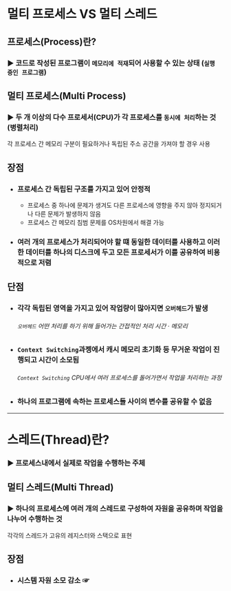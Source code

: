 # 멀티 프로세스 VS 멀티 스레드

## 프로세스(Process)란?
### ▶ 코드로 작성된 프로그램이 `메모리에 적재`되어 사용할 수 있는 상태 (`실행 중인 프로그램`)

## 멀티 프로세스(Multi Process)
### ▶ 두 개 이상의 다수 프로세서(CPU)가 각 프로세스를 `동시에 처리`하는 것(병렬처리)
각 프로세스 간 메모리 구분이 필요하거나 독립된 주소 공간을 가져야 할 경우 사용

## 장점
* ### 프로세스 간 독립된 구조를 가지고 있어 안정적
    * 프로세스 중 하나에 문제가 생겨도 다른 프로세스에 영향을 주지 않아 정지되거나 다른 문제가 발생하지 않음
    * 프로세스 간 메모리 침범 문제를 OS차원에서 해결 가능
* ### 여러 개의 프로세스가 처리되어야 할 떄 동일한 데이터를 사용하고 이러한 데이터를 하나의 디스크에 두고 모든 프로세서가 이를 공유하여 비용적으로 저렴

## 단점
* ### 각각 독립된 영역을 가지고 있어 작업량이 많아지면 `오버헤드`가 발생
  ###### `오버헤드` 어떤 처리를 하기 위해 들어가는 간접적인 처리 시간 · 메모리
* ### `Context Switching`과젱에서 캐시 메모리 초기화 등 무거운 작업이 진행되고 시간이 소모됨
  ###### `Context Switching` CPU에서 여러 프로세스를 돌어가면서 작업을 처리하는 과정
* ### 하나의 프로그램에 속하는 프로세스들 사이의 변수를 공유할 수 없음

<hr/>

# 스레드(Thread)란?
### ▶ 프로세스내에서 실제로 작업을 수행하는 주체

## 멀티 스레드(Multi Thread)
### ▶ 하나의 프로세스에 여러 개의 스레드로 구성하여 자원을 공유하며 작업을 나누어 수행하는 것
각각의 스레드가 고유의 레지스터와 스택으로 표현

## 장점
* ### 시스템 자원 소모 감소 ☞